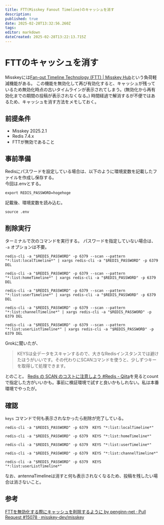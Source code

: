 ```yaml
---
title: FTT(Misskey Fanout Timeline)のキャッシュを消す
description: 
published: true
date: 2025-02-28T13:32:56.260Z
tags: 
editor: markdown
dateCreated: 2025-02-28T13:22:13.715Z
---
```


# FTTのキャッシュを消す

Misskeyには[Fan-out Timeline Technology (FTT) | Misskey Hub](https://misskey-hub.net/ja/docs/for-admin/features/ftt/)という負荷軽減機能がある。
この機能を無効化して再び有効化すると、キャッシュが残っているため無効化時点の古いタイムラインが表示されてしまう。(無効化から再有効化までの期間の投稿が表示されなくなる。)
時間経過で解消するが不便ではあるため、キャッシュを消す方法をメモしておく。

## 前提条件

- Misskey 2025.2.1
- Redis 7.4.x
- FTTが無効であること

## 事前準備

Redisにパスワードを設定している場合は、以下のように環境変数を記載したファイルを作成し保存する。  
今回は.envとする。

```
export REDIS_PASSWORD=hogehoge
```

記載後、環境変数を読み込む。

```
source .env
```

## 削除実行

ターミナルで次のコマンドを実行する。
パスワードを指定していない場合は、 `-a` オプションは不要。

```
redis-cli -a "$REDIS_PASSWORD" -p 6379 --scan --pattern "*:list:localTimeline*" | xargs redis-cli -a "$REDIS_PASSWORD" -p 6379 DEL

redis-cli -a "$REDIS_PASSWORD" -p 6379 --scan --pattern "*:list:homeTimeline*" | xargs redis-cli -a "$REDIS_PASSWORD" -p 6379 DEL

redis-cli -a "$REDIS_PASSWORD" -p 6379 --scan --pattern "*:list:userTimeline*" | xargs redis-cli -a "$REDIS_PASSWORD" -p 6379 DEL

redis-cli -a "$REDIS_PASSWORD" -p 6379 --scan --pattern "*:list:channelTimeline*" | xargs redis-cli -a "$REDIS_PASSWORD" -p 6379 DEL

redis-cli -a "$REDIS_PASSWORD" -p 6379 --scan --pattern "*:list:userListTimeline*" | xargs redis-cli -a "$REDIS_PASSWORD" -p 6379 DEL
```

Grokに聞いたが、
> KEYSは全データをスキャンするので、大きなRedisインスタンスでは避けたほうがいいです。その代わりにSCANコマンドを使うと、少しずつキーを取得して処理できます。

とのこと。
[Redis の SCAN のコストに注意しよう #Redis - Qiita](https://qiita.com/ssc-ksaitou/items/5507f0f44b0bc4bd9f12)を見るとcountで指定した方がいいかも。事前に検証環境で試すと良いかもしれない。私は本番環境でやったが。


## 確認

`keys` コマンドで何も表示されなかったら削除が完了している。

```
redis-cli -a "$REDIS_PASSWORD" -p 6379  KEYS "*:list:localTimeline*"

redis-cli -a "$REDIS_PASSWORD" -p 6379  KEYS "*:list:homeTimeline*"

redis-cli -a "$REDIS_PASSWORD" -p 6379  KEYS "*:list:userTimeline*"

redis-cli -a "$REDIS_PASSWORD" -p 6379  KEYS "*:list:channelTimeline*"

redis-cli -a "$REDIS_PASSWORD" -p 6379  KEYS "*:list:userListTimeline*"
```

なお、antennaTimelineは消すと何も表示されなくなるため、投稿を残したい場合は消さないこと。

## 参考

[FTTを無効化する際にキャッシュを削除するように by penginn-net · Pull Request #15078 · misskey-dev/misskey](https://github.com/misskey-dev/misskey/pull/15078)